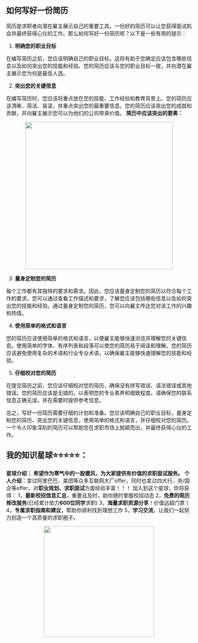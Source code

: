 ## 如何写好一份简历

简历是求职者向潜在雇主展示自己的重要工具。一份好的简历可以让您获得面试机会并最终获得心仪的工作。那么如何写好一份简历呢？以下是一些有用的提示：

1. **明确您的职业目标**

在编写简历之前，您应该明确自己的职业目标。这将有助于您确定应该包含哪些信息以及如何突出您的技能和经验。您的简历应该与您的职业目标一致，并向潜在雇主展示您为何是最佳人选。

2. **突出您的关键信息**

在编写简历时，您应该将重点放在您的技能、工作经验和教育背景上。您的简历应该清晰、简洁、易读，并重点突出您的最重要信息。您的简历应该突出您的成就和贡献，并向雇主展示您可以为他们的公司带来价值。
**简历中应该突出的要素：**

<div align="center">
    <p>
        <a href="https://github.com/wuyoueeee/CS_Job_Guide" target="_blank">
            <img src="https://cs-job-guide.oss-cn-beijing.aliyuncs.com/image/%E7%AE%80%E5%8E%86%E5%88%B6%E4%BD%9C.png" width="400" />
        </a>
    </p>
</div>

3. **量身定制您的简历**

每个工作都有其独特的要求和需求。因此，您应该量身定制您的简历以符合每个工作的要求。您可以通过查看工作描述和要求，了解您应该包括哪些信息以及如何突出您的技能和经验。通过量身定制您的简历，您可以向雇主传达您对该工作的兴趣和热情。

4. **使用简单的格式和语言**

您的简历应该使用简单的格式和语言，以便雇主能够快速浏览并理解您的关键信息。使用简单的字体、有序列表和段落可以使您的简历易于阅读和理解。您的简历应该避免使用复杂的术语和行业专业术语，以确保雇主能够快速理解您的技能和经验。

5. **仔细校对您的简历**

在提交简历之前，您应该仔细校对您的简历，确保没有拼写错误、语法错误或其他错误。您的简历应该是无错的，以表明您的专业素养和细致程度。请确保您的联系信息正确无误，并在需要时提供参考信息。

总之，写好一份简历需要仔细的计划和准备。您应该明确自己的职业目标，量身定制您的简历，突出您的关键信息，使用简单的格式和语言，并仔细校对您的简历。一个令人印象深刻的简历可以帮助您在求职市场上脱颖而出，并最终获得心仪的工作。

## 我的知识星球⭐⭐⭐⭐⭐：
**星球介绍：**
**希望作为寒气中的一股暖风，为大家提供有价值的求职面试服务。**
**个人介绍**：拿过阿里巴巴、美团等众多互联网大厂offer，同时也拿过四大行、央/国企等offer，对**职业规划、求职面试**方面经验丰富！！！
加入到这个星球，你将获得：
1，**最新校招信息汇总**，重要且及时，助你随时掌握校招动态
2，**免费的简历修改服务**(已经累计助力**600位同学**求职)
3，**海量求职资源分享**！价值远超门票！
4，**专属求职指南和建议**，帮助你顺利找到理想工作
5，**学习交流**，让我们一起努力创造一个高质量的求职圈子。

<div align="center">
    <p>
        <a href="https://github.com/wuyoueeee/CS_Job_Guide" target="_blank">
            <img src="https://cs-job-guide.oss-cn-beijing.aliyuncs.com/image/%E6%B5%B7%E6%8A%A5%20(2).png" width="300" />
        </a>
    </p>
</div>